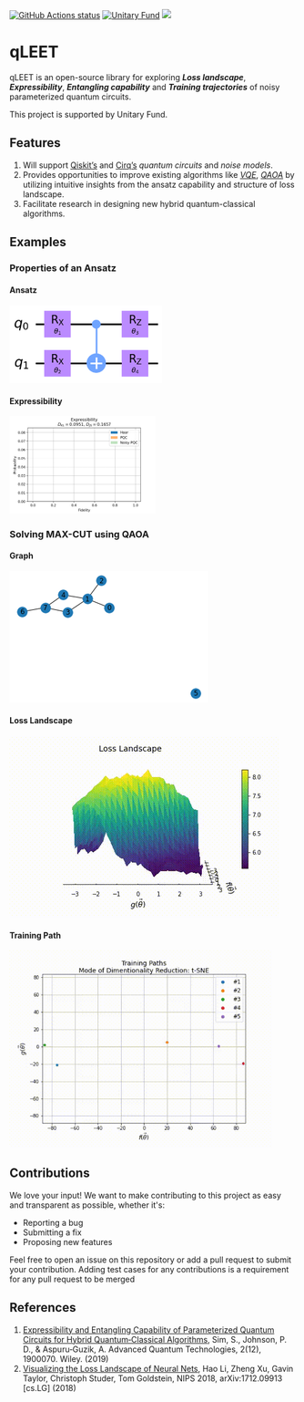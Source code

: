 <p align="left">
  <!-- Continious Integration -->
  <a href="https://github.com/QLemma/qleet/actions?query=workflow%3A%22Continuous+Integration%22"><img alt="GitHub Actions status" src="https://img.shields.io/github/workflow/status/QLemma/qleet/Continuous%20Integration/master?logo=github&style=flat-square"></a>
  <!-- UnitaryFund Support -->
  <a href="http://unitary.fund"><img alt="Unitary Fund" src="https://img.shields.io/badge/Supported%20By-UNITARY%20FUND-brightgreen.svg?style=for-the-badge" width=175></a>
  <!-- PyPI -->
  <!--   <a href="https://pypi.org/project/qleet">
    <img src="https://img.shields.io/pypi/v/qleet.svg?style=flat-square" />
  </a> -->
  <!-- License -->
  <a href="https://www.apache.org/licenses/LICENSE-2.0">
    <img src="https://img.shields.io/github/license/QLemma/qleet" />
  </a>
</p>

# qLEET

qLEET is an open-source library for exploring ***Loss landscape***, ***Expressibility***, ***Entangling capability*** and ***Training trajectories*** of noisy parameterized quantum circuits. 

This project is supported by Unitary Fund. 

## Features

1. Will support [Qiskit’s](https://qiskit.org/) and [Cirq’s](https://quantumai.google/cirq) *quantum circuits* and *noise models*.
2. Provides opportunities to improve existing algorithms like *[VQE](https://www.nature.com/articles/ncomms5213)*, *[QAOA](https://arxiv.org/abs/1411.4028)* by utilizing intuitive insights from the ansatz capability and structure of loss landscape.
3. Facilitate research in designing new hybrid quantum-classical algorithms.
   
   

## Examples

### Properties of an Ansatz

#### Ansatz

<img src="images/ansatz.png" alt="ansatz" style="zoom:60%;" />

#### Expressibility

<img src="images/expressibility.gif" alt="Expressibility" style="zoom:25%;" />

### Solving MAX-CUT using QAOA 

#### Graph

![graph](images/graph.png)

#### Loss Landscape

![losslandscape](images/losslandscape.gif)

#### Training Path

<img src="images/trainingpath.gif" alt="trainingpath" style="zoom:80%;" />
<!-- ![trainingpath](images/trainingpath.gif) -->



## Contributions

We love your input! We want to make contributing to this project as easy and transparent as possible, whether it's:

- Reporting a bug
- Submitting a fix
- Proposing new features

Feel free to open an issue on this repository or add a pull request to submit your contribution. Adding test cases for any contributions is a requirement for any pull request to be merged

## References

1. [Expressibility and Entangling Capability of Parameterized Quantum Circuits for Hybrid Quantum‐Classical Algorithms](https://onlinelibrary.wiley.com/doi/abs/10.1002/qute.201900070), Sim, S., Johnson, P. D., & Aspuru‐Guzik, A. Advanced Quantum Technologies, 2(12), 1900070. Wiley. (2019)
2. [Visualizing the Loss Landscape of Neural Nets](https://arxiv.org/abs/1712.09913), Hao Li, Zheng Xu, Gavin Taylor, Christoph Studer, Tom Goldstein, NIPS 2018, arXiv:1712.09913 [cs.LG] (2018)
